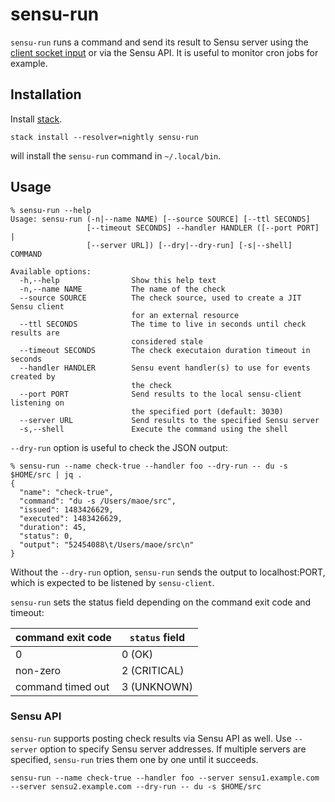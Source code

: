 # sensu-run

`sensu-run` runs a command and send its result to Sensu server using the [client socket input](https://sensuapp.org/docs/latest/reference/clients.html#client-socket-input) or via the Sensu API. It is useful to monitor cron jobs for example.

## Installation

Install [stack](https://docs.haskellstack.org/en/stable/README/).

```
stack install --resolver=nightly sensu-run
```
will install the `sensu-run` command in `~/.local/bin`.

## Usage

```
% sensu-run --help
Usage: sensu-run (-n|--name NAME) [--source SOURCE] [--ttl SECONDS]
                 [--timeout SECONDS] --handler HANDLER ([--port PORT] |
                 [--server URL]) [--dry|--dry-run] [-s|--shell] COMMAND

Available options:
  -h,--help                Show this help text
  -n,--name NAME           The name of the check
  --source SOURCE          The check source, used to create a JIT Sensu client
                           for an external resource
  --ttl SECONDS            The time to live in seconds until check results are
                           considered stale
  --timeout SECONDS        The check executaion duration timeout in seconds
  --handler HANDLER        Sensu event handler(s) to use for events created by
                           the check
  --port PORT              Send results to the local sensu-client listening on
                           the specified port (default: 3030)
  --server URL             Send results to the specified Sensu server
  -s,--shell               Execute the command using the shell
```

`--dry-run` option is useful to check the JSON output:

```
% sensu-run --name check-true --handler foo --dry-run -- du -s $HOME/src | jq .
{
  "name": "check-true",
  "command": "du -s /Users/maoe/src",
  "issued": 1483426629,
  "executed": 1483426629,
  "duration": 45,
  "status": 0,
  "output": "52454088\t/Users/maoe/src\n"
}
```

Without the `--dry-run` option, `sensu-run` sends the output to localhost:PORT, which is expected to be listened by `sensu-client`.

`sensu-run` sets the status field depending on the command exit code and timeout:

| command exit code | `status` field |
|-------------------|----------------|
| 0                 | 0 (OK)         |
| non-zero          | 2 (CRITICAL)   |
| command timed out | 3 (UNKNOWN)    |

### Sensu API

`sensu-run` supports posting check results via Sensu API as well. Use `--server` option to specify Sensu server addresses. If multiple servers are specified, `sensu-run` tries them one by one until it succeeds.

```
sensu-run --name check-true --handler foo --server sensu1.example.com --server sensu2.example.com --dry-run -- du -s $HOME/src
```
